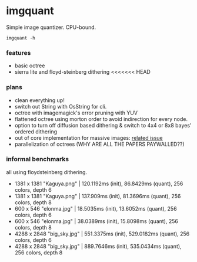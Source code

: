 
# imgquant
Simple image quantizer. CPU-bound.

`imgquant -h`

### features
- basic octree
- sierra lite and floyd-steinberg dithering
<<<<<<< HEAD

### plans
- clean everything up!
- switch out String with OsString for cli.
- octree with imagemagick's error pruning with YUV
- flattened octree using morton order to avoid indirection for every node.
- option to turn off diffusion based dithering & switch to 4x4 or 8x8 bayes' ordered dithering
- out of core implementation for massive images: [related issue](https://github.com/DoormatIka/imgquant/issues/1)
- parallelization of octrees (WHY ARE ALL THE PAPERS PAYWALLED??)

### informal benchmarks
all using floydsteinberg dithering.
- 1381 x 1381 "Kaguya.png" | 120.1192ms (init), 86.8429ms (quant), 256 colors, depth 6
- 1381 x 1381 "Kaguya.png" | 137.909ms (init), 81.3696ms (quant), 256 colors, depth 8
- 600 x 546 "elonma.jpg" | 18.5035ms (init), 13.6052ms (quant), 256 colors, depth 6
- 600 x 546 "elonma.jpg" | 38.0389ms (init), 15.8098ms (quant), 256 colors, depth 8
- 4288 x 2848 "big_sky.jpg" | 551.3375ms (init), 529.0182ms (quant), 256 colors, depth 6
- 4288 x 2848 "big_sky.jpg" | 889.7646ms (init), 535.0434ms (quant), 256 colors, depth 8
